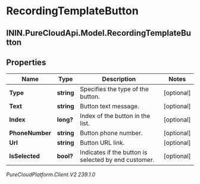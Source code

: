# RecordingTemplateButton

## ININ.PureCloudApi.Model.RecordingTemplateButton

## Properties

|Name | Type | Description | Notes|
|------------ | ------------- | ------------- | -------------|
| **Type** | **string** | Specifies the type of the button. | [optional] |
| **Text** | **string** | Button text message. | [optional] |
| **Index** | **long?** | Index of the button in the list. | [optional] |
| **PhoneNumber** | **string** | Button phone number. | [optional] |
| **Url** | **string** | Button URL link. | [optional] |
| **IsSelected** | **bool?** | Indicates if the button is selected by end customer. | [optional] |



_PureCloudPlatform.Client.V2 239.1.0_
